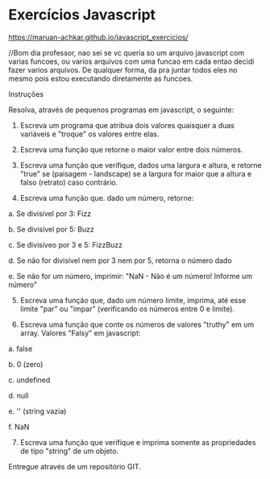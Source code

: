 # Exercícios Javascript

https://maruan-achkar.github.io/javascript_exercicios/

//Bom dia professor, nao sei se vc queria so um arquivo javascript com varias funcoes, ou varios arquivos com uma funcao em cada entao decidi fazer varios arquivos. De qualquer forma, da pra juntar todos eles no mesmo pois estou executando diretamente as funcoes.



Instruções

Resolva, através de pequenos programas em javascript, o seguinte:


1. Escreva um programa que atribua dois valores quaisquer a duas variáveis e "troque" os valores entre elas.

2. Escreva uma função que retorne o maior valor entre dois números.

3. Escreva uma função que verifique, dados uma largura e altura, e retorne "true" se (paisagem - landscape) se a largura for maior que a altura e falso (retrato) caso contrário.

4. Escreva uma função que. dado um número, retorne: 

  a. Se divisível por 3: Fizz

  b. Se divisível por 5: Buzz

  c. Se divisíveo por 3 e 5: FizzBuzz

  d. Se não for divisível nem por 3 nem por 5, retorna o número dado

  e. Se não for um número, imprimir: "NaN - Não é um número! Informe um número"

5. Escreva uma função que, dado um número limite, imprima, até esse limite "par" ou "ímpar" (verificando os números entre 0 e limite).

6. Escreva uma função que conte os números de valores "truthy" em um array. Valores "Falsy" em javascript:

  a. false

  b. 0 (zero)

  c. undefined

  d. null

  e. '' (string vazia)

  f. NaN

7. Escreva uma função que verifique e imprima somente as propriedades de tipo "string" de um objeto.

Entregue através de um repositório GIT.
